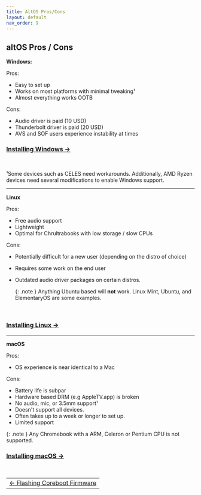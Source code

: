 ```yaml
---
title: AltOS Pros/Cons
layout: default
nav_order: 9
---
```


## altOS Pros / Cons



**Windows:**

Pros:
* Easy to set up 
* Works on most platforms with minimal tweaking¹
* Almost everything works OOTB

Cons: 
* Audio driver is paid (10 USD)
* Thunderbolt driver is paid (20 USD)
* AVS and SOF users experience instability at times

### [Installing Windows →](installing-windows.html) 

<br>

¹Some devices such as CELES need workarounds. Additionally, AMD Ryzen devices need several modifications to enable Windows support.

----------

**Linux**

Pros:
* Free audio support 
* Lightweight
* Optimal for Chrultrabooks with low storage / slow CPUs

Cons:
* Potentially difficult for a new user (depending on the distro of choice)
* Requires some work on the end user
* Outdated audio driver packages on certain distros.

   {: .note }
   Anything Ubuntu based will **not** work. Linux Mint, Ubuntu, and ElementaryOS are some examples.

<br>

### [Installing Linux →](installing-linux.html)


----------

**macOS**

Pros:
* OS experience is near identical to a Mac

Cons:
* Battery life is subpar
* Hardware based DRM (e.g AppleTV.app) is broken
* No audio, mic, or 3.5mm support¹
* Doesn't support all devices.
* Often takes up to a week or longer to set up.
* Limited support

{: .note }
Any Chromebook with a ARM, Celeron or Pentium CPU is not supported.

### [Installing macOS →](installing-macos.html)

<br>


<table>
<tr>
<td width="100%" style="text-align: left">
<a href="firmware.html">← Flashing Coreboot Firmware</a> 
</td>
</tr>
</table>


